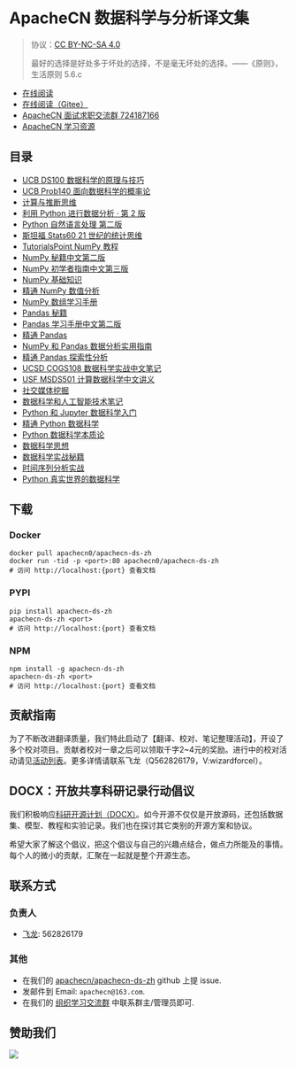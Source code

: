 # ApacheCN 数据科学与分析译文集

> 协议：[CC BY-NC-SA 4.0](http://creativecommons.org/licenses/by-nc-sa/4.0/)
> 
> 最好的选择是好处多于坏处的选择，不是毫无坏处的选择。——《原则》，生活原则 5.6.c

* [在线阅读](https://ds.apachecn.org)
* [在线阅读（Gitee）](https://apachecn.gitee.io/apachecn-ds-zh/)
* [ApacheCN 面试求职交流群 724187166](https://jq.qq.com/?_wv=1027&k=54ujcL3)
* [ApacheCN 学习资源](http://www.apachecn.org/)

## 目录

+   [UCB DS100 数据科学的原理与技巧](docs/ds100-textbook-zh/SUMMARY.md)
+   [UCB Prob140 面向数据科学的概率论](docs/prob140-textbook-zh/SUMMARY.md)
+   [计算与推断思维](docs/data8-textbook-zh/SUMMARY.md)
+   [利用 Python 进行数据分析 · 第 2 版](docs/pyda-2e-zh/SUMMARY.md)
+   [Python 自然语言处理 第二版](docs/nlp-py-2e/SUMMARY.md)
+   [斯坦福 Stats60 21 世纪的统计思维](docs/stats-thinking-21-zh/SUMMARY.md)
+   [TutorialsPoint NumPy 教程](docs/tutorialspoint-numpy.md)
+   [NumPy 秘籍中文第二版](docs/numpy-cookbook-2e/SUMMARY.md)
+   [NumPy 初学者指南中文第三版](docs/numpy-beginners-guide-3e/SUMMARY.md)
+   [NumPy 基础知识](docs/numpy-essentials/SUMMARY.md)
+   [精通 NumPy 数值分析](docs/master-num-comp-numpy/SUMMARY.md)
+   [NumPy 数组学习手册](docs/learn-numpy-array/SUMMARY.md)
+   [Pandas 秘籍](docs/pandas-cookbook/SUMMARY.md)
+   [Pandas 学习手册中文第二版](docs/learning-pandas-2e/SUMMARY.md)
+   [精通 Pandas](docs/master-pandas/SUMMARY.md)
+   [NumPy 和 Pandas 数据分析实用指南](docs/handson-data-analysis-numpy-pandas/SUMMARY.md)
+   [精通 Pandas 探索性分析](docs/master-exp-analysis-pandas/SUMMARY.md)
+   [UCSD COGS108 数据科学实战中文笔记](docs/ucsd-cogs108-notes/SUMMARY.md)
+   [USF MSDS501 计算数据科学中文讲义](docs/usf-msds501-notes/SUMMARY.md)
+   [社交媒体挖掘](docs/social-media-mining/SUMMARY.md)
+   [数据科学和人工智能技术笔记](docs/ds-ai-tech-notes/SUMMARY.md)
+   [Python 和 Jupyter 数据科学入门](docs/begin-ds-py-jupyter/SUMMARY.md)
+   [精通 Python 数据科学](docs/master-py-ds/SUMMARY.md)
+   [Python 数据科学本质论](docs/py-ds-essentials/SUMMARY.md)
+   [数据科学思想](docs/thoughtful-ds/SUMMARY.md)
+   [数据科学实战秘籍](docs/prac-ds-cb/SUMMARY.md)
+   [时间序列分析实战](docs/prac-ts-anal/SUMMARY.md)
+   [Python 真实世界的数据科学](docs/py-real-world-ds/SUMMARY.md)

<!--
无需翻译：

Data Analysis with Python
Data Science with Python
Python: End-to-end Data Analysis
-->

## 下载

### Docker

```
docker pull apachecn0/apachecn-ds-zh
docker run -tid -p <port>:80 apachecn0/apachecn-ds-zh
# 访问 http://localhost:{port} 查看文档
```

### PYPI

```
pip install apachecn-ds-zh
apachecn-ds-zh <port>
# 访问 http://localhost:{port} 查看文档
```

### NPM

```
npm install -g apachecn-ds-zh
apachecn-ds-zh <port>
# 访问 http://localhost:{port} 查看文档
```

## 贡献指南

为了不断改进翻译质量，我们特此启动了【翻译、校对、笔记整理活动】，开设了多个校对项目。贡献者校对一章之后可以领取千字2\~4元的奖励。进行中的校对活动请见[活动列表](https://home.apachecn.org/#/docs/activity/docs-activity)。更多详情请联系飞龙（Q562826179，V:wizardforcel）。

## DOCX：开放共享科研记录行动倡议

我们积极响应[科研开源计划（DOCX）](https://mmcheng.net/docx/)。如今开源不仅仅是开放源码，还包括数据集、模型、教程和实验记录。我们也在探讨其它类别的开源方案和协议。

希望大家了解这个倡议，把这个倡议与自己的兴趣点结合，做点力所能及的事情。每个人的微小的贡献，汇聚在一起就是整个开源生态。

## 联系方式

### 负责人

* [飞龙](https://github.com/wizardforcel): 562826179

### 其他

*   在我们的 [apachecn/apachecn-ds-zh](https://github.com/apachecn/apachecn-ds-zh) github 上提 issue.
*   发邮件到 Email: `apachecn@163.com`.
*   在我们的 [组织学习交流群](http://www.apachecn.org/organization/348.html) 中联系群主/管理员即可.

## 赞助我们

![](https://imgconvert.csdnimg.cn/aHR0cDovL2hvbWUuYXBhY2hlY24ub3JnL2ltZy9hYm91dC9kb25hdGUuanBn?x-oss-process=image/format,png)
